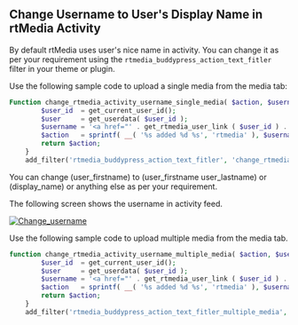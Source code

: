 ## Change Username to User's Display Name in rtMedia Activity


By default rtMedia uses user's nice name in activity. You can change it as per your requirement using the `rtmedia_buddypress_action_text_fitler` filter in your theme or plugin.

Use the following sample code to upload a single media from the media tab:


```php
Function change_rtmedia_activity_username_single_media( $action, $username, $count, $user_nicename, $media_type ) {
    	$user_id  = get_current_user_id();
    	$user     = get_userdata( $user_id );
     	$username = '<a href="' . get_rtmedia_user_link ( $user_id ) . '">' . $user->user_firstname . '</a>';
    	$action   = sprintf( __( '%s added %d %s', 'rtmedia' ), $username, $count, RTMEDIA_MEDIA_SLUG );
    	return $action;
    }
    add_filter('rtmedia_buddypress_action_text_fitler', 'change_rtmedia_activity_username_single_media', 10, 5);
```

You can change (user_firstname) to (user_firstname user_lastname) or (display_name) or anything else as per your requirement.

The following screen shows the username in activity feed.

[![Change_username](http://docs.rtcamp.com/wp-content/uploads/2014/09/Change_username.png)](http://docs.rtcamp.com/wp-content/uploads/2014/09/Change_username.png)

Use the following sample code to upload multiple media from the media tab.

```php
function change_rtmedia_activity_username_multiple_media( $action, $username, $count, $user_nicename ) {
    	$user_id  = get_current_user_id();
    	$user     = get_userdata( $user_id );
     	$username = '<a href="' . get_rtmedia_user_link ( $user_id ) . '">' . $user->user_firstname . '</a>';
    	$action   = sprintf( __( '%s added %d %s', 'rtmedia' ), $username, $count, RTMEDIA_MEDIA_SLUG );
    	return $action;
    }
    add_filter('rtmedia_buddypress_action_text_fitler_multiple_media', 'change_rtmedia_activity_username_multiple_media', 10, 4);
```
